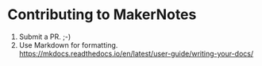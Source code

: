 # Contributing to MakerNotes

1. Submit a PR. ;-)
1. Use Markdown for formatting. https://mkdocs.readthedocs.io/en/latest/user-guide/writing-your-docs/
